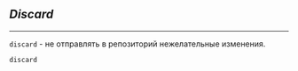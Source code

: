 ## ***Discard***

___

`discard` - не отправлять в репозиторий нежелательные изменения.

```bash=
discard
```
